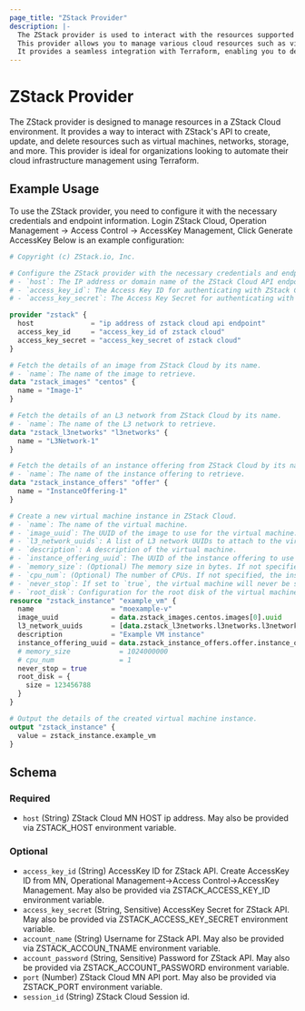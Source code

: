 ```yaml
---
page_title: "ZStack Provider"
description: |-
  The ZStack provider is used to interact with the resources supported by ZStack Cloud, a powerful cloud management platform. 
  This provider allows you to manage various cloud resources such as virtual machines, networks, storage, and more. 
  It provides a seamless integration with Terraform, enabling you to define and manage your cloud infrastructure as code.
---
```


# ZStack Provider



The ZStack provider is designed to manage resources in a ZStack Cloud environment. 
It provides a way to interact with ZStack's API to create, update, and delete resources such as virtual machines, networks, storage, and more. 
This provider is ideal for organizations looking to automate their cloud infrastructure management using Terraform.

## Example Usage

To use the ZStack provider, you need to configure it with the necessary credentials and endpoint information. Login ZStack Cloud, Operation Management -> Access Control -> AccessKey Management, Click Generate AccessKey
Below is an example configuration:

```terraform
# Copyright (c) ZStack.io, Inc.

# Configure the ZStack provider with the necessary credentials and endpoint information.
# - `host`: The IP address or domain name of the ZStack Cloud API endpoint.
# - `access_key_id`: The Access Key ID for authenticating with ZStack Cloud.
# - `access_key_secret`: The Access Key Secret for authenticating with ZStack Cloud.

provider "zstack" {
  host              = "ip address of zstack cloud api endpoint"
  access_key_id     = "access_key_id of zstack cloud"
  access_key_secret = "access_key_secret of zstack cloud"
}

# Fetch the details of an image from ZStack Cloud by its name.
# - `name`: The name of the image to retrieve.
data "zstack_images" "centos" {
  name = "Image-1"
}

# Fetch the details of an L3 network from ZStack Cloud by its name.
# - `name`: The name of the L3 network to retrieve.
data "zstack_l3networks" "l3networks" {
  name = "L3Network-1"
}

# Fetch the details of an instance offering from ZStack Cloud by its name.
# - `name`: The name of the instance offering to retrieve.
data "zstack_instance_offers" "offer" {
  name = "InstanceOffering-1"
}

# Create a new virtual machine instance in ZStack Cloud.
# - `name`: The name of the virtual machine.
# - `image_uuid`: The UUID of the image to use for the virtual machine.
# - `l3_network_uuids`: A list of L3 network UUIDs to attach to the virtual machine.
# - `description`: A description of the virtual machine.
# - `instance_offering_uuid`: The UUID of the instance offering to use for the virtual machine.
# - `memory_size`: (Optional) The memory size in bytes. If not specified, the instance offering's memory size will be used.
# - `cpu_num`: (Optional) The number of CPUs. If not specified, the instance offering's CPU count will be used.
# - `never_stop`: If set to `true`, the virtual machine will never be stopped.
# - `root_disk`: Configuration for the root disk of the virtual machine.
resource "zstack_instance" "example_vm" {
  name                   = "moexample-v"
  image_uuid             = data.zstack_images.centos.images[0].uuid
  l3_network_uuids       = [data.zstack_l3networks.l3networks.l3networks[0].uuid]
  description            = "Example VM instance"
  instance_offering_uuid = data.zstack_instance_offers.offer.instance_offers[0].uuid # Using Instance offering UUID or custom CPU and memory
  # memory_size            = 1024000000
  # cpu_num                = 1
  never_stop = true
  root_disk = {
    size = 123456788
  }
}

# Output the details of the created virtual machine instance.
output "zstack_instance" {
  value = zstack_instance.example_vm
}
```

<!-- schema generated by tfplugindocs -->
## Schema

### Required

- `host` (String) ZStack Cloud MN HOST ip address. May also be provided via ZSTACK_HOST environment variable.

### Optional

- `access_key_id` (String) AccessKey ID for ZStack API. Create AccessKey ID from MN,  Operational Management->Access Control->AccessKey Management. May also be provided via ZSTACK_ACCESS_KEY_ID environment variable.
- `access_key_secret` (String, Sensitive) AccessKey Secret for ZStack API. May also be provided via ZSTACK_ACCESS_KEY_SECRET environment variable.
- `account_name` (String) Username for ZStack API. May also be provided via ZSTACK_ACCOUN_TNAME environment variable.
- `account_password` (String, Sensitive) Password for ZStack API. May also be provided via ZSTACK_ACCOUNT_PASSWORD environment variable.
- `port` (Number) ZStack Cloud MN API port. May also be provided via ZSTACK_PORT environment variable.
- `session_id` (String) ZStack Cloud Session id.


